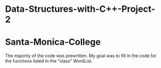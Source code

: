 # Data-Structures-with-C++-Project-2
# Santa-Monica-College

The majority of the code was prewritten.  My goal was to fill in the code for the functions listed in the "class" WordList.
